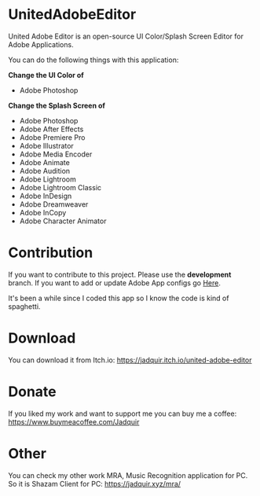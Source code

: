 # UnitedAdobeEditor
United Adobe Editor is an open-source UI Color/Splash Screen Editor for Adobe Applications. 

You can do the following things with this application:

**Change the UI Color of**
- Adobe Photoshop

**Change the Splash Screen of**
- Adobe Photoshop
- Adobe After Effects
- Adobe Premiere Pro
- Adobe Illustrator
- Adobe Media Encoder
- Adobe Animate
- Adobe Audition
- Adobe Lightroom
- Adobe Lightroom Classic
- Adobe InDesign 
- Adobe Dreamweaver
- Adobe InCopy 
- Adobe Character Animator 

# Contribution
 If you want to contribute to this project. Please use the **development** branch.
 If you want to add or update Adobe App configs go [Here](https://github.com/Jadquir/UnitedAdobeEditor/blob/master/UnitedAdobeEditor/Components/Classes/SplashScreenData/Main.cs "Here").

 It's been a while since I coded this app so I know the code is kind of spaghetti.

# Download
You can download it from Itch.io: https://jadquir.itch.io/united-adobe-editor

# Donate
If you liked my work and want to support me you can buy me a coffee: https://www.buymeacoffee.com/Jadquir

# Other
You can check my other work MRA, Music Recognition application for PC. So it is Shazam Client for PC: https://jadquir.xyz/mra/
